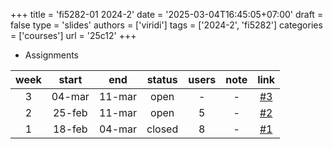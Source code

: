 +++
title = 'fi5282-01 2024-2'
date = '2025-03-04T16:45:05+07:00'
draft = false
type = 'slides'
authors = ['viridi']
tags = ['2024-2', 'fi5282']
categories = ['courses']
url = '25c12'
+++

+ Assignments

week | start | end | status | users | note | link
:-: | :-: | :-: | :-: | :-: | :-: | :-:
3 | 04-mar | 11-mar | open   | - | - | [#3](https://github.com/dudung/fi5282-01-2024-2/issues/3)
2 | 25-feb | 11-mar | open   | 5 | - | [#2](https://github.com/dudung/fi5282-01-2024-2/issues/2)
1 | 18-feb | 04-mar | closed | 8 | - | [#1](https://github.com/dudung/fi5282-01-2024-2/issues/1)
